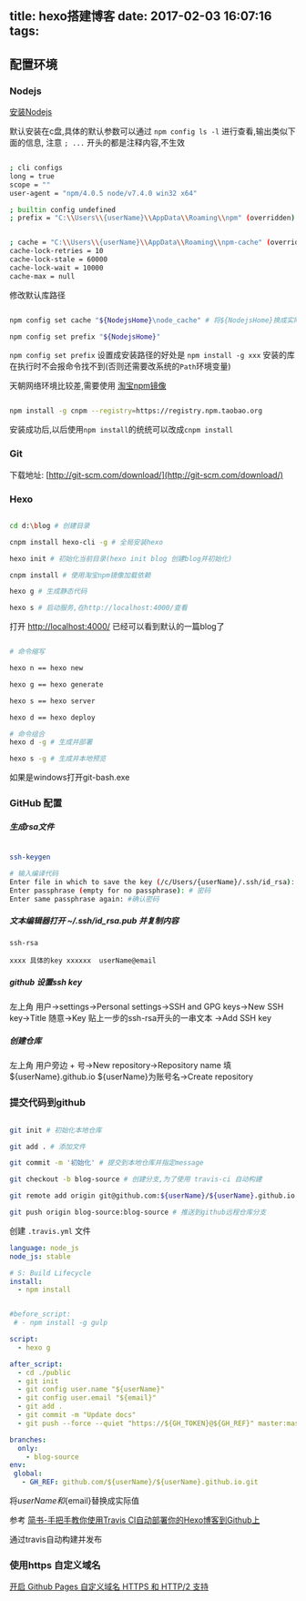 title: hexo搭建博客
date: 2017-02-03 16:07:16
tags:
---
## 配置环境
### Nodejs
[安装Nodejs](http://www.runoob.com/nodejs/nodejs-install-setup.html)

默认安装在c盘,具体的默认参数可以通过 `npm config ls -l` 进行查看,输出类似下面的信息, 注意 `; ...` 开头的都是注释内容,不生效

```bash

; cli configs
long = true
scope = ""
user-agent = "npm/4.0.5 node/v7.4.0 win32 x64"

; builtin config undefined
; prefix = "C:\\Users\\{userName}\\AppData\\Roaming\\npm" (overridden)


; cache = "C:\\Users\\{userName}\\AppData\\Roaming\\npm-cache" (overridden)
cache-lock-retries = 10
cache-lock-stale = 60000
cache-lock-wait = 10000
cache-max = null

```

修改默认库路径

```bash

npm config set cache "${NodejsHome}\node_cache" # 将${NodejsHome}换成实际安装路径

npm config set prefix "${NodejsHome}" 

```

`npm config set prefix` 设置成安装路径的好处是 `npm install -g xxx` 安装的库在执行时不会报命令找不到(否则还需要改系统的`Path`环境变量)

天朝网络环境比较差,需要使用 [淘宝npm镜像](http://npm.taobao.org/)

```bash

npm install -g cnpm --registry=https://registry.npm.taobao.org

```

安装成功后,以后使用`npm install`的统统可以改成`cnpm install`



### Git

下载地址: [http://git-scm.com/download/](http://git-scm.com/download/)

### Hexo

```bash

cd d:\blog # 创建目录

cnpm install hexo-cli -g # 全局安装hexo

hexo init # 初始化当前目录(hexo init blog 创建blog并初始化)

cnpm install # 使用淘宝npm镜像加载依赖

hexo g # 生成静态代码

hexo s # 启动服务,在http://localhost:4000/查看

```

打开 [http://localhost:4000/](http://localhost:4000/) 已经可以看到默认的一篇blog了

```bash

# 命令缩写

hexo n == hexo new

hexo g == hexo generate

hexo s == hexo server

hexo d == hexo deploy

# 命令组合
hexo d -g # 生成并部署

hexo s -g # 生成并本地预览

```

如果是windows打开git-bash.exe

### GitHub 配置

##### 生成rsa文件

```bash

ssh-keygen

# 输入编译代码
Enter file in which to save the key (/c/Users/{userName}/.ssh/id_rsa): # rsakey文件名,假设使用默认的id_rsa
Enter passphrase (empty for no passphrase): # 密码
Enter same passphrase again: #确认密码

```

##### 文本编辑器打开 ~/.ssh/id_rsa.pub 并复制内容

```
ssh-rsa

xxxx 具体的key xxxxxx  userName@email

```

##### github 设置ssh key

左上角 用户->settings->Personal settings->SSH and GPG keys->New SSH key->Title 随意->Key 贴上一步的ssh-rsa开头的一串文本 ->Add SSH key

##### 创建仓库

左上角 用户旁边 + 号->New repository->Repository name 填${userName}.github.io ${userName}为账号名->Create repository

### 提交代码到github

```bash

git init # 初始化本地仓库

git add . # 添加文件

git commit -m '初始化' # 提交到本地仓库并指定message

git checkout -b blog-source # 创建分支,为了使用 travis-ci 自动构建

git remote add origin git@github.com:${userName}/${userName}.github.io.git # 添加远程仓库地址 将 ${userName} 替换成实际账户名

git push origin blog-source:blog-source # 推送到github远程仓库分支

```

创建 `.travis.yml` 文件

```yml
language: node_js
node_js: stable

# S: Build Lifecycle
install:
  - npm install


#before_script:
 # - npm install -g gulp

script:
  - hexo g

after_script:
  - cd ./public
  - git init
  - git config user.name "${userName}"
  - git config user.email "${email}"
  - git add .
  - git commit -m "Update docs"
  - git push --force --quiet "https://${GH_TOKEN}@${GH_REF}" master:master

branches:
  only:
    - blog-source
env:
 global:
   - GH_REF: github.com/${userName}/${userName}.github.io.git
```

将${userName}和${email}替换成实际值

参考 [简书-手把手教你使用Travis CI自动部署你的Hexo博客到Github上](http://www.jianshu.com/p/e22c13d85659)

通过travis自动构建并发布

### 使用https 自定义域名
[开启 Github Pages 自定义域名 HTTPS 和 HTTP/2 支持​](https://zhuanlan.zhihu.com/p/22667528)


